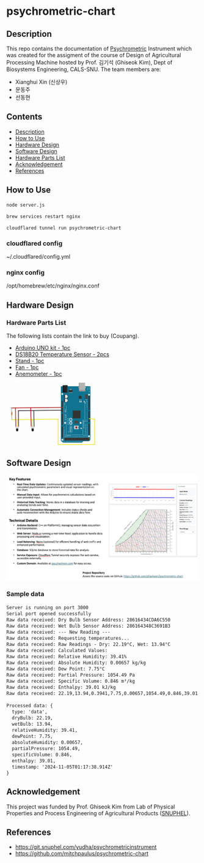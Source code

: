 # psychrometric-chart

## Description
This repo contains the documentation of [Psychrometric](https://en.wikipedia.org/wiki/Psychrometrics#:~:text=Mixtures%20of%20air%20and%20water%20vapor%20are%20the) Instrument which was created for the assigment of the course of Design of Agricultural Processing Machine hosted by Prof. 김기석 (Ghiseok Kim), Dept of Biosystems Engineering, CALS-SNU. 
The team members are:
- Xianghui Xin (신상우)
- 문동주
- 선동현

## Contents
- [Description](#description)
- [How to Use](#how-to-use)
- [Hardware Design](#hardware-design)
- [Software Design](#software-design)
- [Hardware Parts List](#hardware-parts-list)
- [Acknowledgement](#acknowledgement)
- [References](#references)

## How to Use
```
node server.js
```

```
brew services restart nginx
```

```
cloudflared tunnel run psychrometric-chart
```


### cloudflared config


~/.cloudflared/config.yml


### nginx config

/opt/homebrew/etc/nginx/nginx.conf

## Hardware Design
### Hardware Parts List
The following lists contain the link to buy (Coupang).
- [Arduino UNO kit - 1pc](https://www.coupang.com/vp/products/1985589949?itemId=3378785223&vendorItemId=71365465000&pickType=COU_PICK&q=Arduino+Kit&itemsCount=36&searchId=90f9b28425a34a52b5a89838543bc32a&rank=1&isAddedCart=)
- [DS18B20 Temperature Sensor - 2pcs](https://www.coupang.com/vp/products/70528314?itemId=235762133&vendorItemId=3564994262&q=DS18B20&itemsCount=36&searchId=ba6e5027c9a540c0a0606278bbf54974&rank=1&isAddedCart=)
- [Stand - 1pc](https://www.coupang.com/vp/products/66520363?itemId=21612072140&vendorItemId=88675889507&q=L298N&itemsCount=36&searchId=74ce195edd1d424286f8e31b936a6507&rank=0&isAddedCart=)
- [Fan - 1pc](https://www.coupang.com/vp/products/7996571299?itemId=22246880434&vendorItemId=89293426760&q=%EC%86%8C%ED%98%95+%ED%8C%AC&itemsCount=36&searchId=9c47b3f5059e455d9f5a838aec6ff48c&rank=6&isAddedCart=)
- [Anemometer - 1pc](https://www.coupang.com/vp/products/8192902033?itemId=23453033261&vendorItemId=73031508876&q=%ED%92%8D%EC%86%8D%EA%B3%84&itemsCount=36&searchId=7a7741756f6d49f4b6a9af78966f4b84&rank=0&isAddedCart=)

<img src="resources/hardware.png" alt="hardware" style="width:50%; height:auto;">

## Software Design
![software](resources/software.png)


### Sample data
```
Server is running on port 3000
Serial port opened successfully
Raw data received: Dry Bulb Sensor Address: 28616434CDA6C550
Raw data received: Wet Bulb Sensor Address: 286164348C3691B3
Raw data received: --- New Reading ---
Raw data received: Requesting temperatures...
Raw data received: Raw Readings - Dry: 22.19°C, Wet: 13.94°C
Raw data received: Calculated Values:
Raw data received: Relative Humidity: 39.41%
Raw data received: Absolute Humidity: 0.00657 kg/kg
Raw data received: Dew Point: 7.75°C
Raw data received: Partial Pressure: 1054.49 Pa
Raw data received: Specific Volume: 0.846 m³/kg
Raw data received: Enthalpy: 39.01 kJ/kg
Raw data received: 22.19,13.94,0.3941,7.75,0.00657,1054.49,0.846,39.01

Processed data: {
  type: 'data',
  dryBulb: 22.19,
  wetBulb: 13.94,
  relativeHumidity: 39.41,
  dewPoint: 7.75,
  absoluteHumidity: 0.00657,
  partialPressure: 1054.49,
  specificVolume: 0.846,
  enthalpy: 39.01,
  timestamp: '2024-11-05T01:17:38.914Z'
}
```
## Acknowledgement
This project was funded by Prof. Ghiseok Kim from Lab of Physical Properties and Process Engineering of Agricultural Products ([SNUPHEL](https://snuphel.snu.ac.kr/)).

## References
- https://git.snuphel.com/yudha/psychrometricinstrument
- https://github.com/mitchpaulus/psychrometric-chart
